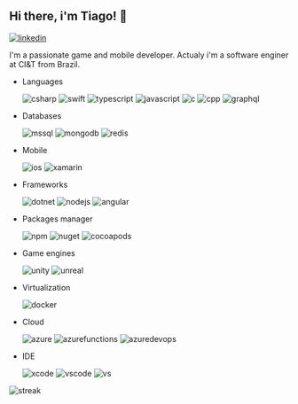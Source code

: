 ## Hi there, i'm Tiago! 👋

<p align="center">

[![linkedin](https://img.shields.io/badge/LinkedIn-0077B5?style=flat&logo=linkedin&logoColor=FFFFFF)](https://www.linkedin.com/in/tiago-o-16687b5/)

</p>

I'm a passionate game and mobile developer. Actualy i'm a software enginer at CI&T from Brazil.

<p>

* Languages

    ![csharp](https://img.shields.io/badge/C%23-239120?style=flat&logo=c-sharp&logoColor=white)
    ![swift](https://img.shields.io/badge/Swift-FA7343?style=flat&logo=swift&logoColor=white)
    ![typescript](https://img.shields.io/badge/TypeScript-007ACC?style=flat&logo=typescript&logoColor=white)
    ![javascript](https://img.shields.io/badge/JavaScript-F7DF1E?style=flat&logo=javascript&logoColor=black)
    ![c](https://img.shields.io/badge/C-00599C?style=flat&logo=c&logoColor=white)
    ![cpp](https://img.shields.io/badge/C%2B%2B-00599C?style=flat&logo=c%2B%2B&logoColor=white)
    ![graphql](https://img.shields.io/badge/GraphQl-E10098?style=flat&logo=graphql&logoColor=white)

* Databases

    ![mssql](https://img.shields.io/badge/Microsoft%20SQL%20Sever-CC2927?style=flat&logo=microsoft%20sql%20server&logoColor=white)
    ![mongodb](https://img.shields.io/badge/MongoDB-4EA94B?style=flat&logo=mongodb&logoColor=white)
    ![redis](https://img.shields.io/badge/redis-%23DD0031.svg?&style=flat&logo=redis&logoColor=white)

* Mobile

    ![ios](https://img.shields.io/badge/iOS-000000?style=flat&logo=ios&logoColor=white)
    ![xamarin](https://img.shields.io/badge/Xamarin-3498DB?style=flat&logo=xamarin&logoColor=white)

* Frameworks

    ![dotnet](https://img.shields.io/badge/.NET-5C2D91?style=flat&logo=dot-net&logoColor=white)
    ![nodejs](https://img.shields.io/badge/Node.js-43853D?style=flat&logo=node-dot-js&logoColor=white)
    ![angular](https://img.shields.io/badge/Angular-DD0031?style=flat&logo=angular&logoColor=white)

* Packages manager

    ![npm](https://img.shields.io/badge/npm-CB3837?style=flat&logo=npm&logoColor=white)
    ![nuget](https://img.shields.io/badge/NuGet-004880?style=flat&logo=nuget&logoColor=white)
    ![cocoapods](https://img.shields.io/badge/cocoapods-FA2A02?style=flat&logo=cocoapods&logoColor=white)

* Game engines

    ![unity](https://img.shields.io/badge/Unity-100000?style=flat&logo=unity&logoColor=white)
    ![unreal](https://img.shields.io/badge/-Unreal%20Engine-313131?style=flat&logo=unreal-engine&logoColor=white)

* Virtualization

    ![docker](https://img.shields.io/badge/Docker-2CA5E0?style=flat&logo=docker&logoColor=white)

* Cloud

    ![azure](https://img.shields.io/badge/microsoft%20azure-0089D6?style=flat&logo=microsoft-azure&logoColor=white)
    ![azurefunctions](https://img.shields.io/badge/Azure_Functions-0062AD?style=flat&logo=azure-functions&logoColor=white)
    ![azuredevops](https://img.shields.io/badge/Azure_DevOps-0078D7?style=flat&logo=azure-devops&logoColor=white)

* IDE

    ![xcode](https://img.shields.io/badge/Xcode-007ACC?style=flat&logo=Xcode&logoColor=white)
    ![vscode](https://img.shields.io/badge/Visual_Studio_Code-0078D4?style=flat&logo=visual%20studio%20code&logoColor=white)
    ![vs](https://img.shields.io/badge/Visual_Studio-5C2D91?style=flat&logo=visual%20studio&logoColor=white)

</p>

![streak](https://github-readme-streak-stats.herokuapp.com/?user=tsabian&theme=onedark)